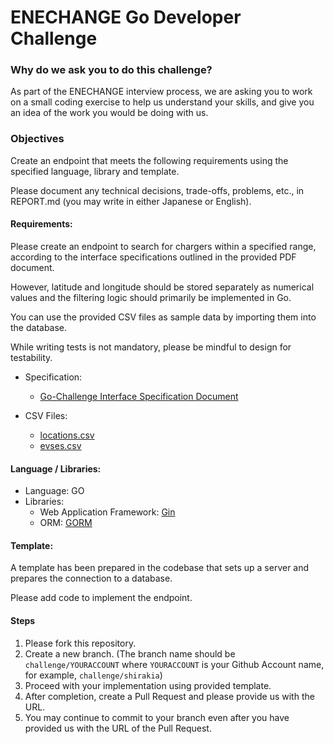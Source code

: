 ENECHANGE Go Developer Challenge
====

### Why do we ask you to do this challenge?

As part of the ENECHANGE interview process, we are asking you to work on a small coding exercise to help us understand your skills, and give you an idea of the work you would be doing with us.

### Objectives

Create an endpoint that meets the following requirements using the specified language, library and template.

Please document any technical decisions, trade-offs, problems, etc., in REPORT.md (you may write in either Japanese or English).

#### Requirements:
Please create an endpoint to search for chargers within a specified range, according to the interface specifications outlined in the provided PDF document.

However, latitude and longitude should be stored separately as numerical values and the filtering logic should primarily be implemented in Go.

You can use the provided CSV files as sample data by importing them into the database.

While writing tests is not mandatory, please be mindful to design for testability.

- Specification:
   - [Go-Challenge Interface Specification Document](./Go-Challenge%20Interface%20Specification%20Document.pdf)

- CSV Files:
    - [locations.csv](./sample/locations.csv)
    - [evses.csv](./sample/evses.csv)

#### Language / Libraries:
- Language: GO
- Libraries:
  - Web Application Framework: [Gin](https://gin-gonic.com/)
  - ORM: [GORM](https://gorm.io/)

#### Template:
A template has been prepared in the codebase that sets up a server and prepares the connection to a database.

Please add code to implement the endpoint.

#### Steps
1. Please fork this repository.
2. Create a new branch. (The branch name should be `challenge/YOURACCOUNT` where `YOURACCOUNT` is your Github Account name, for example, `challenge/shirakia`)
3. Proceed with your implementation using provided template.
4. After completion, create a Pull Request and please provide us with the URL.
5. You may continue to commit to your branch even after you have provided us with the URL of the Pull Request.